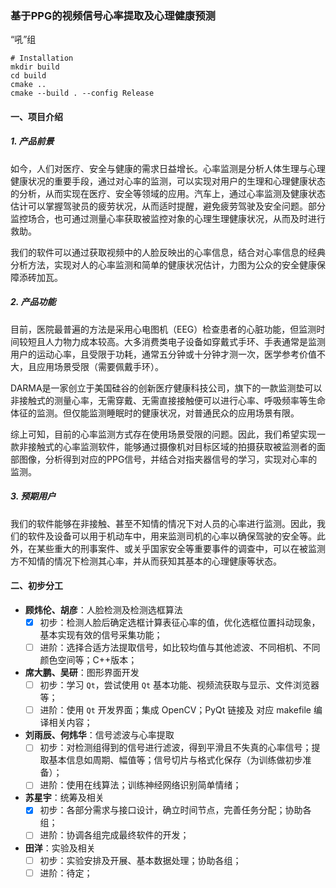 ### 基于PPG的视频信号心率提取及心理健康预测

“吼”组

```
# Installation
mkdir build
cd build
cmake ..
cmake --build . --config Release
```

#### 一、项目介绍

##### 1. 产品前景

​	如今，人们对医疗、安全与健康的需求日益增长。心率监测是分析人体生理与心理健康状况的重要手段，通过对心率的监测，可以实现对用户的生理和心理健康状态的分析，从而实现在医疗、安全等领域的应用。汽车上，通过心率监测及健康状态估计可以掌握驾驶员的疲劳状况，从而适时提醒，避免疲劳驾驶及安全问题。部分监控场合，也可通过测量心率获取被监控对象的心理生理健康状况，从而及时进行救助。

​	我们的软件可以通过获取视频中的人脸反映出的心率信息，结合对心率信息的经典分析方法，实现对人的心率监测和简单的健康状况估计，力图为公众的安全健康保障添砖加瓦。

##### 2. 产品功能

​	目前，医院最普遍的方法是采用心电图机（EEG）检查患者的心脏功能，但监测时间较短且人力物力成本较高。大多消费类电子设备如穿戴式手环、手表通常是监测用户的运动心率，且受限于功耗，通常五分钟或十分钟才测一次，医学参考价值不大，且应用场景受限（需要佩戴手环）。

​	DARMA是一家创立于美国硅谷的创新医疗健康科技公司，旗下的一款监测垫可以非接触式的测量心率，无需穿戴、无需直接接触便可以进行心率、呼吸频率等生命体征的监测。但仅能监测睡眠时的健康状况，对普通民众的应用场景有限。

​	综上可知，目前的心率监测方式存在使用场景受限的问题。因此，我们希望实现一款非接触式的心率监测软件，能够通过摄像机对目标区域的拍摄获取被监测者的面部图像，分析得到对应的PPG信号，并结合对指夹器信号的学习，实现对心率的监测。

##### 3. 预期用户

​	我们的软件能够在非接触、甚至不知情的情况下对人员的心率进行监测。因此，我们的软件及设备可以用于机动车中，用来监测司机的心率以确保驾驶的安全等。此外，在某些重大的刑事案件、或关乎国家安全等重要事件的调查中，可以在被监测方不知情的情况下检测其心率，并从而获知其基本的心理健康等状态。

#### 二、初步分工

+ **顾炜伦、胡彦**：人脸检测及检测选框算法
  + [x] 初步：检测人脸后确定选框计算表征心率的值，优化选框位置抖动现象，基本实现有效的信号采集功能；
  + [ ] 进阶：选择合适方法提取信号，如比较均值与其他滤波、不同相机、不同颜色空间等；C++版本；
+ **席大鹏、吴研**：图形界面开发
  + [ ] 初步：学习 `Qt`，尝试使用 `Qt` 基本功能、视频流获取与显示、文件浏览器等；
  + [ ] 进阶：使用 `Qt` 开发界面；集成 OpenCV；PyQt 链接及 对应 makefile 编译相关内容；
+ **刘雨辰、何炜华**：信号滤波与心率提取
  + [ ] 初步：对检测组得到的信号进行滤波，得到平滑且不失真的心率信号；提取基本信息如周期、幅值等；信号切片与格式化保存（为训练做初步准备）；
  + [ ] 进阶：使用在线算法；训练神经网络识别简单情绪；
+ **苏星宇**：统筹及相关
  + [x] 初步：各部分需求与接口设计，确立时间节点，完善任务分配；协助各组；
  + [ ] 进阶：协调各组完成最终软件的开发；
+ **田洋**：实验及相关
  + [ ] 初步：实验安排及开展、基本数据处理；协助各组；
  + [ ] 进阶：待定；